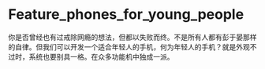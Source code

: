 # Feature_phones_for_young_people
你是否曾经也有过戒除网瘾的想法，但都以失败而终。不是所有人都有彭于晏那样的自律。但我们可以开发一个适合年轻人的手机，何为年轻人的手机？就是外观不过时，系统也要别具一格。在众多功能机中独成一派。
